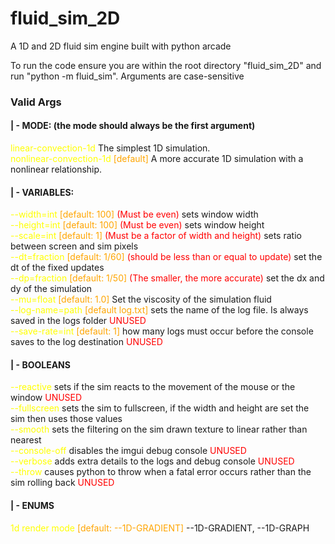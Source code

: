 # fluid_sim_2D
 A 1D and 2D fluid sim engine built with python arcade

To run the code ensure you are within the root directory "fluid_sim_2D" and run
"python -m fluid_sim". Arguments are case-sensitive

### Valid Args
#### | - MODE: (the mode should always be the first argument)
 <span style="color:yellow">linear-convection-1d</span> The simplest 1D simulation. \
 <span style="color:yellow">nonlinear-convection-1d</span> <span style="color:orange">[default]</span> A more accurate 1D simulation with a nonlinear relationship. 
#### | - VARIABLES:
 <span style="color:yellow">--width=int</span> <span style="color:orange">[default: 100]</span> <span style="color:red">(Must be even)</span> sets window width \
 <span style="color:yellow">--height=int</span> <span style="color:orange">[default: 100]</span> <span style="color:red">(Must be even)</span> sets window height \
 <span style="color:yellow">--scale=int</span> <span style="color:orange">[default: 1]</span> <span style="color:red">(Must be a factor of width and height)</span> sets ratio between screen and sim pixels \
 <span style="color:yellow">--dt=fraction</span> <span style="color:orange">[default: 1/60]</span> <span style="color:red">(should be less than or equal to update)</span> set the dt of the fixed updates \
 <span style="color:yellow">--dp=fraction</span> <span style="color:orange">[default: 1/50]</span> <span style="color:red">(The smaller, the more accurate)</span> set the dx and dy of the simulation \
 <span style="color:yellow">--mu=float</span> <span style="color:orange">[default: 1.0]</span> Set the viscosity of the simulation fluid \
 <span style="color:yellow">--log-name=path</span> <span style="color:orange">[default log.txt]</span> sets the name of the log file. Is always saved in the logs folder <span style="color:red">UNUSED</span> \
 <span style="color:yellow">--save-rate=int</span> <span style="color:orange">[default: 1]</span> how many logs must occur before the console saves to the log destination <span style="color:red">UNUSED</span>
#### | - BOOLEANS
 <span style="color:yellow">--reactive</span> sets if the sim reacts to the movement of the mouse or the window <span style="color:red">UNUSED</span> \
 <span style="color:yellow">--fullscreen</span> sets the sim to fullscreen, if the width and height are set the sim then uses those values \
 <span style="color:yellow">--smooth</span> sets the filtering on the sim drawn texture to linear rather than nearest \
 <span style="color:yellow">--console-off</span> disables the imgui debug console <span style="color:red">UNUSED</span> \
 <span style="color:yellow">--verbose</span> adds extra details to the logs and debug console <span style="color:red">UNUSED</span> \
 <span style="color:yellow">--throw</span> causes python to throw when a fatal error occurs rather than the sim rolling back <span style="color:red">UNUSED</span>
#### | - ENUMS
 <span style="color:yellow">1d render mode</span> <span style="color:orange">[default: --1D-GRADIENT]</span> --1D-GRADIENT, --1D-GRAPH


